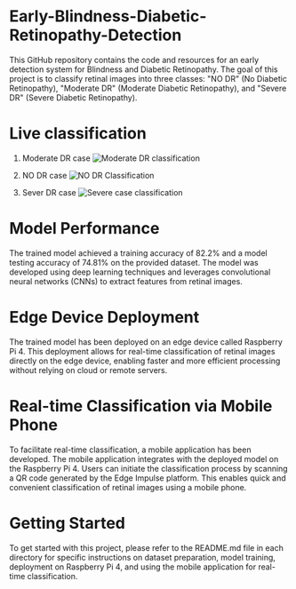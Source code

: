 # Early-Blindness-Diabetic-Retinopathy-Detection
This GitHub repository contains the code and resources for an early detection system for Blindness and Diabetic Retinopathy. The goal of this project is to classify retinal images into three classes: "NO DR" (No Diabetic Retinopathy), "Moderate DR" (Moderate Diabetic Retinopathy), and "Severe DR" (Severe Diabetic Retinopathy).

# Live classification
1. Moderate DR case
![Moderate DR classification](https://github.com/Roodraps/Early-Blindness-Diabetic-Retinopathy-Detection/assets/113835698/5617db6d-f6e6-4782-947b-54a20e3626c7)

2. NO DR case
![NO DR Classification](https://github.com/Roodraps/Early-Blindness-Diabetic-Retinopathy-Detection/assets/113835698/5c7d2568-7e77-462d-b73d-c27b850fc84b)

3. Sever DR case
![Severe case classification](https://github.com/Roodraps/Early-Blindness-Diabetic-Retinopathy-Detection/assets/113835698/b3767926-68d6-48a7-8399-4ec735cb3626)



# Model Performance
The trained model achieved a training accuracy of 82.2% and a model testing accuracy of 74.81% on the provided dataset. The model was developed using deep learning techniques and leverages convolutional neural networks (CNNs) to extract features from retinal images.

# Edge Device Deployment
The trained model has been deployed on an edge device called Raspberry Pi 4. This deployment allows for real-time classification of retinal images directly on the edge device, enabling faster and more efficient processing without relying on cloud or remote servers.

# Real-time Classification via Mobile Phone
To facilitate real-time classification, a mobile application has been developed. The mobile application integrates with the deployed model on the Raspberry Pi 4. Users can initiate the classification process by scanning a QR code generated by the Edge Impulse platform. This enables quick and convenient classification of retinal images using a mobile phone.


# Getting Started
To get started with this project, please refer to the README.md file in each directory for specific instructions on dataset preparation, model training, deployment on Raspberry Pi 4, and using the mobile application for real-time classification.
